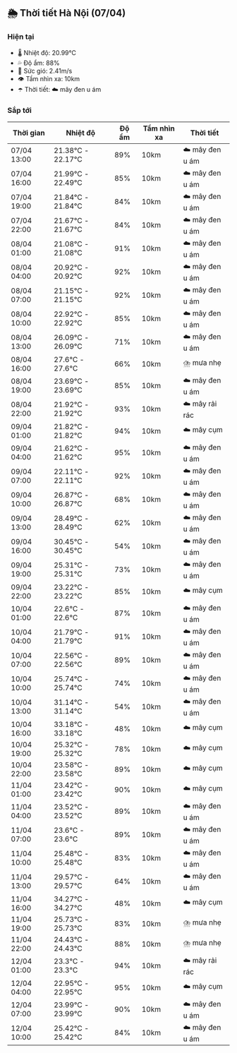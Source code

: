 ## 🌦️ Thời tiết Hà Nội (07/04)

### Hiện tại

- 🌡️ Nhiệt độ: 20.99℃
- 💦 Độ ẩm: 88%
- 💨 Sức gió: 2.41m/s
- 👁️ Tầm nhìn xa: 10km
- ☂️ Thời tiết: ☁️ mây đen u ám

### Sắp tới

| Thời gian | Nhiệt độ | Độ ẩm | Tầm nhìn xa | Thời tiết |
| --- | --- | --- | --- | --- |
| 07/04 13:00 | 21.38℃ - 22.17℃ | 89% | 10km | ☁️ mây đen u ám |
| 07/04 16:00 | 21.99℃ - 22.49℃ | 85% | 10km | ☁️ mây đen u ám |
| 07/04 19:00 | 21.84℃ - 21.84℃ | 84% | 10km | ☁️ mây đen u ám |
| 07/04 22:00 | 21.67℃ - 21.67℃ | 84% | 10km | ☁️ mây đen u ám |
| 08/04 01:00 | 21.08℃ - 21.08℃ | 91% | 10km | ☁️ mây đen u ám |
| 08/04 04:00 | 20.92℃ - 20.92℃ | 92% | 10km | ☁️ mây đen u ám |
| 08/04 07:00 | 21.15℃ - 21.15℃ | 92% | 10km | ☁️ mây đen u ám |
| 08/04 10:00 | 22.92℃ - 22.92℃ | 85% | 10km | ☁️ mây đen u ám |
| 08/04 13:00 | 26.09℃ - 26.09℃ | 71% | 10km | ☁️ mây đen u ám |
| 08/04 16:00 | 27.6℃ - 27.6℃ | 66% | 10km | ⛈️ mưa nhẹ |
| 08/04 19:00 | 23.69℃ - 23.69℃ | 85% | 10km | ☁️ mây đen u ám |
| 08/04 22:00 | 21.92℃ - 21.92℃ | 93% | 10km | ☁️ mây rải rác |
| 09/04 01:00 | 21.82℃ - 21.82℃ | 94% | 10km | ☁️ mây cụm |
| 09/04 04:00 | 21.62℃ - 21.62℃ | 95% | 10km | ☁️ mây đen u ám |
| 09/04 07:00 | 22.11℃ - 22.11℃ | 92% | 10km | ☁️ mây đen u ám |
| 09/04 10:00 | 26.87℃ - 26.87℃ | 68% | 10km | ☁️ mây đen u ám |
| 09/04 13:00 | 28.49℃ - 28.49℃ | 62% | 10km | ☁️ mây đen u ám |
| 09/04 16:00 | 30.45℃ - 30.45℃ | 54% | 10km | ☁️ mây đen u ám |
| 09/04 19:00 | 25.31℃ - 25.31℃ | 73% | 10km | ☁️ mây đen u ám |
| 09/04 22:00 | 23.22℃ - 23.22℃ | 85% | 10km | ☁️ mây cụm |
| 10/04 01:00 | 22.6℃ - 22.6℃ | 87% | 10km | ☁️ mây đen u ám |
| 10/04 04:00 | 21.79℃ - 21.79℃ | 91% | 10km | ☁️ mây đen u ám |
| 10/04 07:00 | 22.56℃ - 22.56℃ | 89% | 10km | ☁️ mây đen u ám |
| 10/04 10:00 | 25.74℃ - 25.74℃ | 74% | 10km | ☁️ mây đen u ám |
| 10/04 13:00 | 31.14℃ - 31.14℃ | 54% | 10km | ☁️ mây đen u ám |
| 10/04 16:00 | 33.18℃ - 33.18℃ | 48% | 10km | ☁️ mây cụm |
| 10/04 19:00 | 25.32℃ - 25.32℃ | 78% | 10km | ☁️ mây cụm |
| 10/04 22:00 | 23.58℃ - 23.58℃ | 89% | 10km | ☁️ mây cụm |
| 11/04 01:00 | 23.42℃ - 23.42℃ | 90% | 10km | ☁️ mây cụm |
| 11/04 04:00 | 23.52℃ - 23.52℃ | 89% | 10km | ☁️ mây đen u ám |
| 11/04 07:00 | 23.6℃ - 23.6℃ | 89% | 10km | ☁️ mây đen u ám |
| 11/04 10:00 | 25.48℃ - 25.48℃ | 83% | 10km | ☁️ mây đen u ám |
| 11/04 13:00 | 29.57℃ - 29.57℃ | 64% | 10km | ☁️ mây đen u ám |
| 11/04 16:00 | 34.27℃ - 34.27℃ | 48% | 10km | ☁️ mây cụm |
| 11/04 19:00 | 25.73℃ - 25.73℃ | 83% | 10km | ⛈️ mưa nhẹ |
| 11/04 22:00 | 24.43℃ - 24.43℃ | 88% | 10km | ⛈️ mưa nhẹ |
| 12/04 01:00 | 23.3℃ - 23.3℃ | 94% | 10km | ☁️ mây rải rác |
| 12/04 04:00 | 22.95℃ - 22.95℃ | 95% | 10km | ☁️ mây cụm |
| 12/04 07:00 | 23.99℃ - 23.99℃ | 90% | 10km | ☁️ mây đen u ám |
| 12/04 10:00 | 25.42℃ - 25.42℃ | 84% | 10km | ☁️ mây đen u ám |
